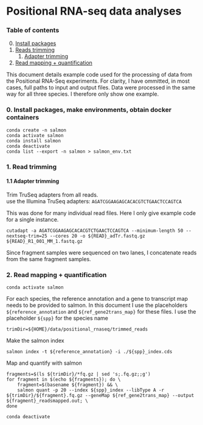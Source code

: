 # Positional RNA-seq data analyses

### Table of contents
0. [Install packages](#0packages)
1. [Reads trimming](#1trimming)
	1. [Adapter trimming](#1-1adapter)
2. [Read mapping + quantification](#2readmapquant)

This document details example code used for the processing of data from the Positional RNA-Seq experiments.
For clarity, I have ommitted, in most cases, full paths to input and output files.
Data were processed in the same way for all three species. I therefore only show one example.

### 0. Install packages, make environments, obtain docker containers <a name="0packages"></a>

	conda create -n salmon
	conda activate salmon
	conda install salmon
	conda deactivate
	conda list --export -n salmon > salmon_env.txt

### 1. Read trimming <a name="1trimming"></a>
#### 1.1 Adapter trimming <a name="1-1adapter"></a>

Trim TruSeq adapters from all reads.  
use the Illumina TruSeq adapters: `AGATCGGAAGAGCACACGTCTGAACTCCAGTCA`

This was done for many individual read files. 
Here I only give example code for a single instance.

	cutadapt -a AGATCGGAAGAGCACACGTCTGAACTCCAGTCA --minimum-length 50 --nextseq-trim=25 --cores 20 -o ${READ}_adTr.fastq.gz ${READ}_R1_001_MM_1.fastq.gz

Since fragment samples were sequenced on two lanes, I concatenate reads from the same fragment samples.

### 2. Read mapping + quantification <a name="2readmapquant"></a>

	conda activate salmon

For each species, the reference annotation and a gene to transcript map needs to be provided to salmon.
In this document I use the placeholders `${reference_annotation` and `${ref_gene2trans_map}` for these files.
I use the placeholder `${spp}` for the species name

	trimDir=${HOME}/data/positional_rnaseq/trimmed_reads

Make the salmon index

	salmon index -t ${reference_annotation} -i ./${spp}_index.cds

Map and quantify with salmon

	fragments=$(ls ${trimDir}/*fq.gz | sed 's;.fq.gz;;g')
	for fragment in $(echo ${fragments}); do \
		fragment=$(basename ${fragment}) && \
		salmon quant -p 20 --index ${spp}_index --libType A -r ${trimDir}/${fragment}.fq.gz --geneMap ${ref_gene2trans_map} --output ${fragment}_readsmapped.out; \
	done

	conda deactivate